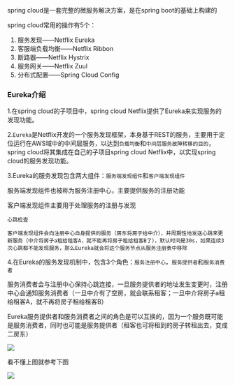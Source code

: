 spring cloud是一套完整的微服务解决方案，是在spring boot的基础上构建的

spring cloud常用的操作有5个：
1. 服务发现——Netflix Eureka
2. 客服端负载均衡——Netflix Ribbon
3. 断路器——Netflix Hystrix
4. 服务网关——Netflix Zuul
5. 分布式配置——Spring Cloud Config

### Eureka介绍

1.在spring cloud的子项目中，spring cloud Netflix提供了Eureka来实现服务的发现功能。

2.`Eureka`是Netflix开发的一个服务发现框架，本身基于REST的服务，主要用于定位运行在AWS域中的中间层服务，以达到`负载均衡`和`中间层服务故障转移的目的`，spring cloud将其集成在自己的子项目spring cloud Netflix中，以实现spring cloud的服务发现功能。

3.Eureka的服务发现包含两大组件：`服务端发现组件`和`客户端发现组件`

服务端发现组件也被称为服务注册中心，主要提供服务的注册功能

客户端发现组件主要用于处理服务的注册与发现

    心跳检查

    客户端发现组件会向注册中心自身提供的服务（房东将房子给中介），并周期性地发送心跳来更新服务（中介将房子a租给租客A，就不能再将房子租给租客B了），默认时间是30s，如果连续3次心跳都不能发现服务，那么Eureka就会将这个服务节点从服务注册表中移除

4.在Eureka的服务发现机制中，包含3个角色：`服务注册中心`，`服务提供者`和`服务消费者`

服务消费者会与注册中心保持心跳连接，一旦服务提供者的地址发生变更时，注册中心会通知服务消费者（一旦中介有了空房，就会联系租客；一旦中介将房子a租给租客A，就不再将房子租给租客B）

Eureka服务提供者和服务消费者之间的角色是可以互换的，因为一个服务既可能是服务消费者，同时也可能是服务提供者（租客也可将租到的房子转租出去，变成二房东）

![](http://chenchen7.oss-cn-shanghai.aliyuncs.com/20190720230920.png)

看不懂上图就参考下图

![](http://chenchen7.oss-cn-shanghai.aliyuncs.com/20190720232027.png)







